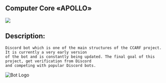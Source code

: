 ## Computer Core «APOLLO»
<a href="https://codeclimate.com/github/THEBESTol0ch/APOLLO-Core-Bot/maintainability"><img src="https://api.codeclimate.com/v1/badges/62fd269da878db639510/maintainability" /></a>

## Description:
```
Discord bot which is one of the main structures of the CCARF project. It is currently a very early version 
of the bot and is constantly being updated. The final goal of this project, get verification from Discord 
and competing with popular Discord bots.
```

![Bot Logo](https://user-images.githubusercontent.com/105137450/236829101-b0ee3dc8-bfc9-45b8-be4d-1d0427b426b6.png)